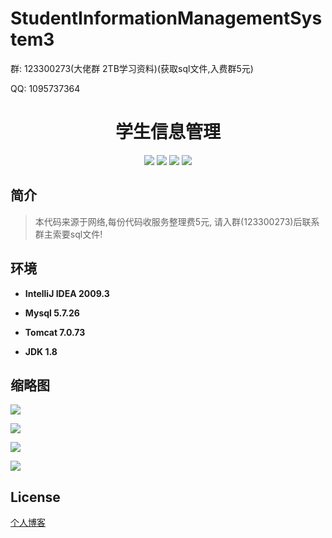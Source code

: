 # StudentInformationManagementSystem3

<p>群: 123300273(大佬群 2TB学习资料)(获取sql文件,入费群5元)</p>
<p>QQ: 1095737364</p>

<p>
    <h1 align="center">学生信息管理</h1>
</p>

<p align="center">
	<img src="https://img.shields.io/badge/jdk-1.8-orange.svg"/>
    <img src="https://img.shields.io/badge/spring-1.8-lightgrey.svg"/>
    <img src="https://img.shields.io/badge/SpringMVC-3.x-blue.svg"/>
    <img src="https://img.shields.io/badge/mybatis-3.x-blue.svg"/>
</p>

## 简介

>本代码来源于网络,每份代码收服务整理费5元, 请入群(123300273)后联系群主索要sql文件!
>



## 环境

- <b>IntelliJ IDEA 2009.3</b>

- <b>Mysql 5.7.26</b>

- <b>Tomcat 7.0.73</b>

- <b>JDK 1.8</b>


## 缩略图

![](https://img2020.cnblogs.com/blog/588112/202011/588112-20201130223133424-1082367690.png)

![](https://img2020.cnblogs.com/blog/588112/202011/588112-20201130223141885-1975447651.png)

![](https://img2020.cnblogs.com/blog/588112/202011/588112-20201130223154323-1588518958.png)

![](https://img2020.cnblogs.com/blog/588112/202011/588112-20201130223202585-1735636218.png)


## License

[个人博客](https://www.cnblogs.com/yysbolg/)

